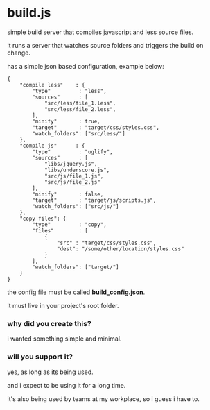 # build.js

simple build server that compiles javascript and less source files.

it runs a server that watches source folders and triggers the build on change.

has a simple json based configuration, example below:

    {
        "compile less"    : {
            "type"         : "less",
            "sources"      : [
                "src/less/file_1.less",
                "src/less/file_2.less",
            ],
            "minify"       : true,
            "target"       : "target/css/styles.css",
            "watch_folders": ["src/less/"]
        },
        "compile js"      : {
            "type"         : "uglify",
            "sources"      : [
                "libs/jquery.js",
                "libs/underscore.js",
                "src/js/file_1.js",
                "src/js/file_2.js"
            ],
            "minify"       : false,
            "target"       : "target/js/scripts.js",
            "watch_folders": ["src/js/"]
        },
        "copy files": {
            "type"         : "copy",
            "files"        : [
                {
                    "src" : "target/css/styles.css",
                    "dest": "/some/other/location/styles.css"
                }
            ],
            "watch_folders": ["target/"]
        }
    }

the config file must be called **build_config.json**.

it must live in your project's root folder.

### why did you create this?

i wanted something simple and minimal.

### will you support it?

yes, as long as its being used.

and i expect to be using it for a long time.

it's also being used by teams at my workplace, so i guess i have to.
